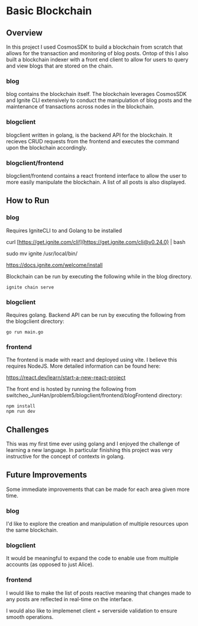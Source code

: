 # Basic Blockchain

## Overview
In this project I used CosmosSDK to build a blockchain from scratch that allows for the transaction and monitoring of blog posts. Ontop of this I also built a blockchain indexer with a front end client to allow for users to query and view blogs that are stored on the chain. 
### blog
blog contains the blockchain itself. The blockchain leverages CosmosSDK and Ignite CLI extensively to conduct the manipulation of blog posts and the maintenance of transactions across nodes in the blockchain. 
### blogclient
blogclient written in golang, is the backend API for the blockchain. It recieves CRUD requests from the frontend and executes the command upon the blockchain accordingly.
### blogclient/frontend
blogclient/frontend contains a react frontend interface to allow the user to more easily manipulate the blockchain. A list of all posts is also displayed.

## How to Run

### blog
Requires IgniteCLI to and Golang to be installed

curl [https://get.ignite.com/cli!](https://get.ignite.com/cli@v0.24.0) | bash

sudo mv ignite /usr/local/bin/

https://docs.ignite.com/welcome/install

Blockchain can be run by executing the following while in the blog directory.

```
ignite chain serve
```
### blogclient
Requires golang. Backend API can be run by executing the following from the blogclient directory:
```
go run main.go
```
### frontend
The frontend is made with react and deployed using vite. I believe this requires NodeJS. More detailed information can be found here:

https://react.dev/learn/start-a-new-react-project

The front end is hosted by running the following from switcheo_JunHan/problem5/blogclient/frontend/blogFrontend directory:
```
npm install
npm run dev 
```

## Challenges
This was my first time ever using golang and I enjoyed the challenge of learning a new language. In particular finishing this project was very instructive for the concept of contexts in golang.

## Future Improvements
Some immediate improvements that can be made for each area given more time. 
### blog
I'd like to explore the creation and manipulation of multiple resources upon the same blockchain.
### blogclient
It would be meaningful to expand the code to enable use from multiple accounts (as opposed to just Alice).
### frontend
I would like to make the list of posts reactive meaning that changes made to any posts are reflected in real-time on the interface. 

I would also like to implemenet client + serverside validation to ensure smooth operations.



